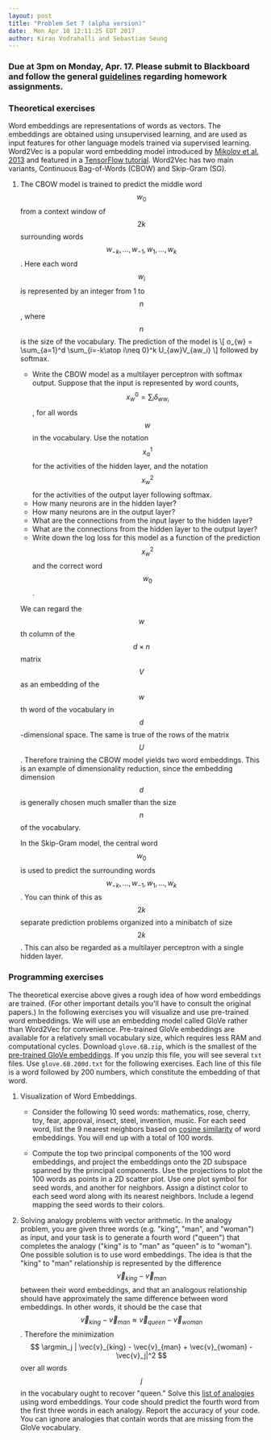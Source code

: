 ```yaml
---
layout: post
title: "Problem Set 7 (alpha version)"
date:  Mon Apr 10 12:11:25 EDT 2017
author: Kiran Vodrahalli and Sebastian Seung
---
```

<style>
.center-image
{
    margin: 0 auto;
    display: block;
}
</style>

$$
\DeclareMathOperator*\trace{Tr}
\DeclareMathOperator*\argmax{argmax}
\DeclareMathOperator*\argmin{argmin}
$$

### Due at 3pm on Monday, Apr. 17. Please submit to Blackboard and follow the general [guidelines](https://cos495.github.io/general/2017/02/06/homework-guidelines.html) regarding homework assignments.

### Theoretical exercises

Word embeddings are representations of words as vectors. The embeddings are obtained using unsupervised learning, and are used as input features for other language models trained via supervised learning. Word2Vec is a popular word embedding model introduced by [Mikolov et al. 2013](http://papers.nips.cc/paper/5021-distributed-representations-of-words-and-phrases-and-their-compositionality.pdf) and featured in a [TensorFlow tutorial](https://www.tensorflow.org/tutorials/word2vec).  Word2Vec has two main variants, Continuous Bag-of-Words (CBOW) and Skip-Gram (SG). 

1. The CBOW model is trained to predict the middle word $$w_0$$ from a context window of $$2k$$ surrounding words $$w_{-k}, \ldots, w_{-1}, w_1, \ldots, w_k$$. Here each word $$w_i$$ is represented by an integer from 1 to $$n$$, where $$n$$ is the size of the vocabulary.  The prediction of the model is 
\\[
o_{w} = \sum_{a=1}^d \sum_{i=-k\atop i\neq 0}^k U_{aw}V_{aw_i}
\\]
followed by softmax.

   - Write the CBOW model as a multilayer perceptron with softmax output. Suppose that the input is represented by word counts, $$x^0_w = \sum_i \delta_{ww_i}$$, for all words $$w$$ in the vocabulary. Use the notation $$x^1_a$$ for the activities of the hidden layer, and the notation $$x^2_w$$ for the activities of the output layer following softmax.
   - How many neurons are in the hidden layer?
   - How many neurons are in the output layer?
   - What are the connections from the input layer to the hidden layer?
   - What are the connections from the hidden layer to the output layer?
   - Write down the log loss for this model as a function of the prediction $$x^2_w$$ and the correct word $$w_0$$.

   We can regard the $$w$$th column of the $$d\times n$$ matrix $$V$$ as an embedding of the $$w$$th word of the vocabulary in $$d$$-dimensional space.  The same is true of the rows of the matrix $$U$$.  Therefore training the CBOW model yields two word embeddings. This is an example of dimensionality reduction, since the embedding dimension $$d$$ is generally chosen much smaller than the size $$n$$ of the vocabulary. 
   
   In the Skip-Gram model, the central word $$w_0$$ is used to predict the surrounding words $$w_{-k}, \ldots, w_{-1}, w_1, \ldots, w_k$$. You can think of this as $$2k$$ separate prediction problems organized into a minibatch of size $$2k$$. This can also be regarded as a multilayer perceptron with a single hidden layer.
   
### Programming exercises

The theoretical exercise above gives a rough idea of how word embeddings are trained.  (For other important details you'll have to consult the original papers.)  In the following exercises you will visualize and use pre-trained word embeddings.  We will use an embedding model called GloVe rather than Word2Vec for convenience. Pre-trained GloVe embeddings are available for a relatively small vocabulary size, which requires less RAM and computational cycles. Download `glove.6B.zip`, which is the smallest of the [pre-trained GloVe embeddings](https://nlp.stanford.edu/projects/glove/).  If you unzip this file, you will see several `txt` files.  Use `glove.6B.200d.txt` for the following exercises.  Each line of this file is a word followed by 200 numbers, which constitute the embedding of that word.

1. Visualization of Word Embeddings.  

   - Consider the following 10 seed words: mathematics, rose, cherry, toy, fear, approval, insect, steel, invention, music.  For each seed word, list the 9 nearest neighbors based on [cosine similarity](https://en.wikipedia.org/wiki/Cosine_similarity) of word embeddings. You will end up with a total of 100 words.

   - Compute the top two principal components of the 100 word embeddings, and project the embeddings onto the 2D subspace spanned by the principal components. Use the projections to plot the 100 words as points in a 2D scatter plot.  Use one plot symbol for seed words, and another for neighbors.  Assign a distinct color to each seed word along with its nearest neighbors. Include a legend mapping the seed words to their colors. 

1. Solving analogy problems with vector arithmetic.  In the analogy problem, you are given three words (e.g. "king", "man", and "woman") as input, and your task is to generate a fourth word ("queen") that completes the analogy ("king" is to "man" as "queen" is to "woman").  One possible solution is to use word embeddings. The idea is that the "king" to "man" relationship is represented by the difference $$\vec{v}_{king}-\vec{v}_{man}$$ between their word embeddings, and that an analogous relationship should have approximately the same difference between word embeddings.  In other words, it should be the case that $$\vec{v}_{king} - \vec{v}_{man} \approx \vec{v}_{queen} - \vec{v}_{woman}$$.
Therefore the minimization 
$$
\argmin_j | \vec{v}_{king} - \vec{v}_{man} + \vec{v}_{woman} - \vec{v}_j|^2
$$
over all words $$j$$ in the vocabulary ought to recover "queen."  Solve this [list of analogies](http://download.tensorflow.org/data/questions-words.txt) using word embeddings. Your code should predict the fourth word from the first three words in each analogy.  Report the accuracy of your code.  You can ignore analogies that contain words that are missing from the GloVe vocabulary.

